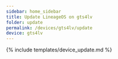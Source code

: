 ```yaml
---
sidebar: home_sidebar
title: Update LineageOS on gts4lv
folder: update
permalink: /devices/gts4lv/update
device: gts4lv
---
```

{% include templates/device_update.md %}
